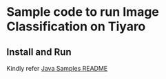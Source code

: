 # Sample code to run Image Classification on Tiyaro

## Install and Run
Kindly refer [Java Samples README](../../../../../../../README.md)